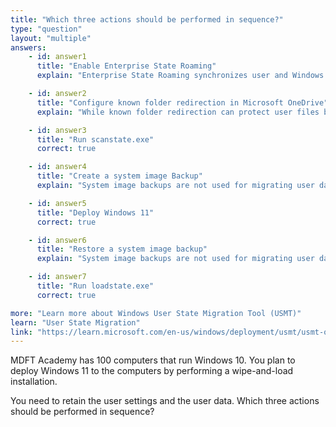 ```yaml
---
title: "Which three actions should be performed in sequence?"
type: "question"
layout: "multiple"
answers:
    - id: answer1
      title: "Enable Enterprise State Roaming"
      explain: "Enterprise State Roaming synchronizes user and Windows settings across devices but is not a migration tool. For wipe-and-load Windows deployments, USMT is required to capture and restore user data and settings."

    - id: answer2
      title: "Configure known folder redirection in Microsoft OneDrive"
      explain: "While known folder redirection can protect user files by storing them in the cloud, it does not migrate Windows settings and application data which USMT handles during OS deployment."

    - id: answer3
      title: "Run scanstate.exe"
      correct: true

    - id: answer4
      title: "Create a system image Backup"
      explain: "System image backups are not used for migrating user data and settings."

    - id: answer5
      title: "Deploy Windows 11"
      correct: true

    - id: answer6
      title: "Restore a system image backup"
      explain: "System image backups are not used for migrating user data and settings."

    - id: answer7
      title: "Run loadstate.exe"
      correct: true

more: "Learn more about Windows User State Migration Tool (USMT)"
learn: "User State Migration"
link: "https://learn.microsoft.com/en-us/windows/deployment/usmt/usmt-overview"
---
```

MDFT Academy has 100 computers that run Windows 10. You plan to deploy Windows 11 to the computers by performing a wipe-and-load installation.

You need to retain the user settings and the user data. Which three actions should be performed in sequence?
